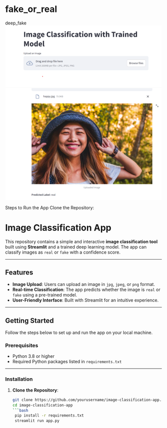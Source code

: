 # fake_or_real
deep_fake
![alt text](image.png)![alt text](image-1.png)


Steps to Run the App
Clone the Repository:

# **Image Classification App**

This repository contains a simple and interactive **image classification tool** built using **Streamlit** and a trained deep learning model. The app can classify images as `real` or `fake` with a confidence score.

---

## **Features**

- **Image Upload**: Users can upload an image in `jpg`, `jpeg`, or `png` format.
- **Real-time Classification**: The app predicts whether the image is `real` or `fake` using a pre-trained model.
- **User-Friendly Interface**: Built with Streamlit for an intuitive experience.

---

## **Getting Started**

Follow the steps below to set up and run the app on your local machine.

### **Prerequisites**
- Python 3.8 or higher
- Required Python packages listed in `requirements.txt`

---

### **Installation**

1. **Clone the Repository**:
   ```bash
   git clone https://github.com/yourusername/image-classification-app.git
   cd image-classification-app
   ```bash
    pip install -r requirements.txt
    streamlit run app.py
